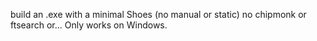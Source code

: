 build an .exe with a minimal Shoes (no manual or static)
no chipmonk or ftsearch or... 
Only works on Windows.
